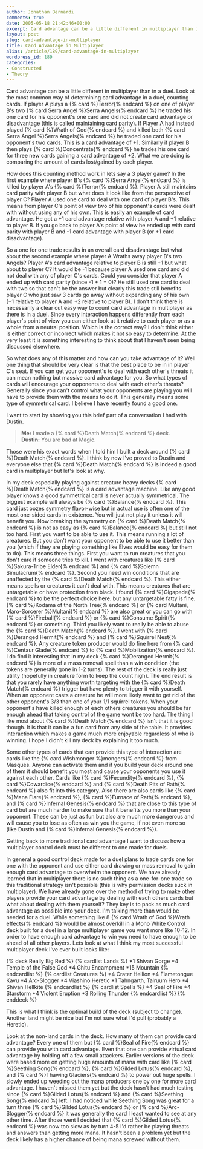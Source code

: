 ```yaml
---
author: Jonathan Bernardi
comments: true
date: 2005-05-18 21:42:46+00:00
excerpt: Card advantage can be a little different in multiplayer than in a duel.
layout: post
slug: card-advantage-in-multiplayer
title: Card Advantage in Multiplayer
alias: /article/189/card-advantage-in-multiplayer
wordpress_id: 189
categories:
- Constructed
- Theory
---
```


Card advantage can be a little different in multiplayer than in a duel.  Look at the most common way of determining card advantage in a duel, counting cards.  If player A plays a {% card %}Terror{% endcard %} on one of player B's two {% card Serra Angel %}Serra Angels{% endcard %} he traded his one card for his opponent's one card and did not create card advantage or disadvantage (this is called maintaining card parity).  If Player A had instead played {% card %}Wrath of God{% endcard %} and killed both {% card Serra Angel %}Serra Angels{% endcard %} he traded one card for his opponent's two cards.  This is a card advantage of +1.  Similarly if player B then plays {% card %}Concentrate{% endcard %} he trades his one card for three new cards gaining a card advantage of +2.  What we are doing is comparing the amount of cards lost/gained by each player.

How does this counting method work in lets say a 3 player game?  In the first example where player B's {% card %}Serra Angel{% endcard %} is killed by player A's {% card %}Terror{% endcard %}.  Player A still maintains card parity with player B but what does it look like from the perspective of player C?  Player A used one card to deal with one card of player B's.  This means from player C's point of view two of his opponent's cards were dealt with without using any of his own.  This is easily an example of card advantage.  He got a +1 card advantage relative with player A and +1 relative to player B.  If you go back to player A's point of view he ended up with card parity with player B and -1 card advantage with player B (or +1 card disadvantage).

So a one for one trade results in an overall card disadvantage but what about the second example where player A Wraths away player B's two Angels?  Player A's card advantage relative to player B is still +1 but what about to player C?  It would be -1 because player A used one card and did not deal with any of player C's cards.  Could you consider that player A ended up with card parity (since -1 + 1 = 0)?  He still used one card to deal with two so that can't be the answer but clearly this trade still benefits player C who just saw 3 cards go away without expending any of his own (+1 relative to player A and +2 relative to player B).  I don't think there is necessarily a clear cut easy way to count card advantage in multiplayer as there is in a duel.  Since every interaction happens differently from each player's point of view you can either look at it relative to each player or as a whole from a neutral position.  Which is the correct way?  I don't think either is either correct or incorrect which makes it not so easy to determine.  At the very least it is something interesting to think about that I haven't seen being discussed elsewhere.

So what does any of this matter and how can you take advantage of it?  Well one thing that should be very clear is that the best place to be in in player C's seat.  If you can get your opponent's to deal with each other's threats it can mean nothing but massive card advantage for you.  So what types of cards will encourage your opponents to deal with each other's threats?  Generally since you can't control what your opponents are playing you will have to provide them with the means to do it.  This generally means some type of symmetrical card.  I believe I have recently found a good one.
<!--more-->

I want to start by showing you this brief part of a conversation I had with Dustin.

> **Me:** I made a {% card %}Death Match{% endcard %} deck.  
> **Dustin:** You are bad at Magic.

Those were his exact words when I told him I built a deck around {% card %}Death Match{% endcard %}.  I think by now I've proved to Dustin and everyone else that {% card %}Death Match{% endcard %} is indeed a good card in multiplayer but let's look at why.

In my deck especially playing against creature heavy decks {% card %}Death Match{% endcard %} is a card advantage machine.  Like any good player knows a good symmetrical card is never actually symmetrical.  The biggest example will always be {% card %}Balance{% endcard %}.  This card just oozes symmetry flavor-wise but in actual use is often one of the most one-sided cards in existence.  You will just not play it unless it will benefit you.  Now breaking the symmetry on {% card %}Death Match{% endcard %} is not as easy as {% card %}Balance{% endcard %} but still not too hard.  First you want to be able to use it.  This means running a lot of creatures.  But you don't want your opponent to be able to use it better than you (which if they are playing something like Elves would be easy for them to do).  This means three things.  First you want to run creatures that you don't care if someone tries to kill.  I went with creatures like {% card %}Sakura-Tribe Elder{% endcard %} and {% card %}Solemn Simulacrum{% endcard %}.  Second you need win conditions that are unaffected by the {% card %}Death Match{% endcard %}.  This either means spells or creatures it can't deal with.  This means creatures that are untargetable or have protection from black.  I found {% card %}Gigapede{% endcard %} to be the perfect choice here. but any untargetable fatty is fine.  {% card %}Kodama of the North Tree{% endcard %} or {% card Multani, Maro-Sorcerer %}Multani{% endcard %} are also great or you can go with {% card %}Fireball{% endcard %} or {% card %}Consume Spirit{% endcard %} or something.  Third you likely want to really be able to abuse the {% card %}Death Match{% endcard %}.  I went with {% card %}Deranged Hermit{% endcard %} and {% card %}Squirrel Nest{% endcard %}.  Any creature token producer would do fine here from {% card %}Centaur Glade{% endcard %} to {% card %}Mobilization{% endcard %}.  I do find it interesting that in my deck {% card %}Deranged Hermit{% endcard %} is more of a mass removal spell than a win condition (the tokens are generally gone in 1-2 turns).  The rest of the deck is really just utility (hopefully in creature form to keep the count high). The end result is that you rarely have anything worth targeting with the {% card %}Death Match{% endcard %} trigger but have plenty to trigger it with yourself.  When an opponent casts a creature he will more likely want to get rid of the other opponent's 3/3 than one of your 1/1 squirrel tokens.  When your opponent's have killed enough of each others creatures you should be far enough ahead that taking control of the game wont be too hard.  The thing I like most about {% card %}Death Match{% endcard %} isn't that it is good though.  It is that it can be a fun card from any side of the table.  It provides interaction which makes a game much more enjoyable regardless of who is winning.  I hope I didn't kill my deck by explaining it too much.

Some other types of cards that can provide this type of interaction are cards like the {% card Wishmonger %}mongers{% endcard %} from Masques.  Anyone can activate them and if you build your deck around one of them it should benefit you most and cause your opponents you use it against each other.  Cards like {% card %}Fecundity{% endcard %}, {% card %}Cowardice{% endcard %} and {% card %}Death Pits of Rath{% endcard %} also fit into this category.  Also there are also cards like {% card %}Mana Flare{% endcard %}, {% card %}Furnace of Rath{% endcard %}, and {% card %}Infernal Genesis{% endcard %} that are close to this type of card but are much harder to make sure that it benefits you more than your opponent.  These can be just as fun but also are much more dangerous and will cause you to lose as often as win you the game, if not even more so (like Dustin and {% card %}Infernal Genesis{% endcard %}).

Getting back to more traditional card advantage I want to discuss how a multiplayer control deck must be different to one made for duels.

In general a good control deck made for a duel plans to trade cards one for one with the opponent and use either card drawing or mass removal to gain enough card advantage to overwhelm the opponent.  We have already learned that in multiplayer there is no such thing as a one-for-one trade so this traditional strategy isn't possible (this is why permission decks suck in multiplayer).  We have already gone over the method of trying to make other players provide your card advantage by dealing with each others cards but what about dealing with them yourself?  They key is to pack as much card advantage as possible into your deck.  I'm talking more than would be needed for a duel.  While something like 8 {% card Wrath of God %}Wrath effects{% endcard %} would be almost overkill in a Mono White Control deck built for a duel in a large multiplayer game you want more like 10-12.  In order to have enough card advantage to win you need to have enough to be ahead of all other players.  Lets look at what I think my most successful multiplayer deck I've ever built looks like:

{% deck Really Big Red %}
{% cardlist Lands %}
*1 Shivan Gorge
*4 Temple of the False God
*4 Ghitu Encampment
*15 Mountain
{% endcardlist %}
{% cardlist Creatures %}
*4 Crater Hellion
*4 Flametongue Kavu
*4 Arc-Slogger
*4 Viashino Heretic
*1 Tahngarth, Talruum Hero
*4 Shivan Hellkite
{% endcardlist %}
{% cardlist Spells %}
*4 Seal of Fire
*4 Starstorm
*4 Violent Eruption
*3 Rolling Thunder
{% endcardlist %}
{% enddeck %}

This is what I think is the optimal build of the deck (subject to change).  Another land might be nice but I'm not sure what I'd pull (probably a Heretic).

Look at the non-land cards in the deck.  How many of them can provide card advantage?  Every one of them but {% card %}Seal of Fire{% endcard %} can provide you with card advantage.  Even that one can provide virtual card advantage by holding off a few small attackers.  Earlier versions of the deck were based more on getting huge amounts of mana with card like {% card %}Seething Song{% endcard %}, {% card %}Gilded Lotus{% endcard %}, and {% card %}Thawing Glaciers{% endcard %} to power out huge spells.  I slowly ended up weeding out the mana producers one by one for more card advantage.  I haven't missed them yet but the deck hasn't had much testing since {% card %}Gilded Lotus{% endcard %} and {% card %}Seething Song{% endcard %} left.  I had noticed while Seething Song was great for a turn three {% card %}Gilded Lotus{% endcard %} or {% card %}Arc-Slogger{% endcard %} it was generally the card I least wanted to see at any other time.  After those went I decided that {% card %}Gilded Lotus{% endcard %} was now too slow as by turn 4-5 I'd rather be playing threats and answers than getting more mana.  It hasn't been a problem yet but the deck likely has a higher chance of being mana screwed without them.

